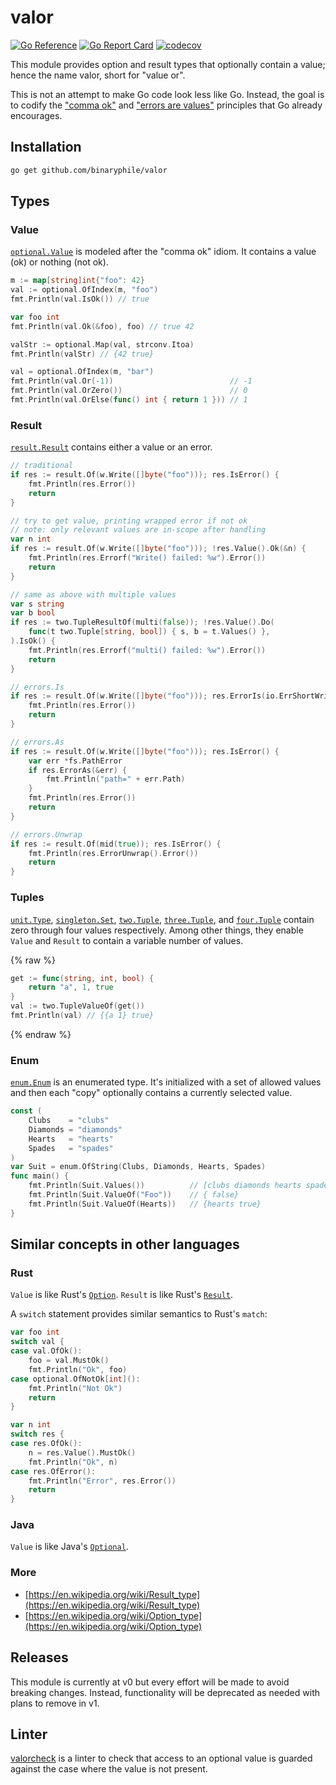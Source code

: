 # valor

[![Go Reference](https://pkg.go.dev/badge/github.com/binaryphile/valor.svg)](https://pkg.go.dev/github.com/binaryphile/valor)
[![Go Report Card](https://goreportcard.com/badge/github.com/binaryphile/valor)](https://goreportcard.com/report/github.com/binaryphile/valor)
[![codecov](https://codecov.io/gh/binaryphile/valor/branch/main/graph/badge.svg?token=GH8IYR78VD)](https://codecov.io/gh/binaryphile/valor)

This module provides option and result types that optionally contain a value; hence the name valor, short for "value or".

This is not an attempt to make Go code look less like Go.
Instead, the goal is to codify the ["comma ok"](https://blog.toshima.ru/2019/07/21/go-comma-ok-idiom.html) and
["errors are values"](https://go.dev/blog/errors-are-values) principles that Go already encourages.

## Installation

```bash
go get github.com/binaryphile/valor
```

## Types

### Value

[`optional.Value`](https://pkg.go.dev/github.com/binaryphile/valor/optional) is modeled after the "comma ok" idiom.
It contains a value (ok) or nothing (not ok).

```go
m := map[string]int{"foo": 42}
val := optional.OfIndex(m, "foo")
fmt.Println(val.IsOk()) // true

var foo int
fmt.Println(val.Ok(&foo), foo) // true 42

valStr := optional.Map(val, strconv.Itoa)
fmt.Println(valStr) // {42 true}

val = optional.OfIndex(m, "bar")
fmt.Println(val.Or(-1))                          // -1
fmt.Println(val.OrZero())                        // 0
fmt.Println(val.OrElse(func() int { return 1 })) // 1
```

### Result

[`result.Result`](https://pkg.go.dev/github.com/binaryphile/valor/result) contains either a value or an error.

```go
// traditional
if res := result.Of(w.Write([]byte("foo"))); res.IsError() {
    fmt.Println(res.Error())
    return
}

// try to get value, printing wrapped error if not ok
// note: only relevant values are in-scope after handling
var n int
if res := result.Of(w.Write([]byte("foo"))); !res.Value().Ok(&n) {
    fmt.Println(res.Errorf("Write() failed: %w").Error())
    return
}

// same as above with multiple values
var s string
var b bool
if res := two.TupleResultOf(multi(false)); !res.Value().Do(
    func(t two.Tuple[string, bool]) { s, b = t.Values() },
).IsOk() {
    fmt.Println(res.Errorf("multi() failed: %w").Error())
    return
}

// errors.Is
if res := result.Of(w.Write([]byte("foo"))); res.ErrorIs(io.ErrShortWrite) {
    fmt.Println(res.Error())
    return
}

// errors.As
if res := result.Of(w.Write([]byte("foo"))); res.IsError() {
    var err *fs.PathError
    if res.ErrorAs(&err) {
        fmt.Println("path=" + err.Path)
    }
    fmt.Println(res.Error())
    return
}

// errors.Unwrap
if res := result.Of(mid(true)); res.IsError() {
    fmt.Println(res.ErrorUnwrap().Error())
    return
}
```

### Tuples

[`unit.Type`](https://pkg.go.dev/github.com/binaryphile/valor/tuple/unit), [`singleton.Set`](https://pkg.go.dev/github.com/binaryphile/valor/tuple/singleton),
[`two.Tuple`](https://pkg.go.dev/github.com/binaryphile/valor/tuple/two), [`three.Tuple`](https://pkg.go.dev/github.com/binaryphile/valor/tuple/three), and
[`four.Tuple`](https://pkg.go.dev/github.com/binaryphile/valor/tuple/four) contain zero through four values respectively.
Among other things, they enable `Value` and `Result` to contain a variable number of values.

{% raw %}
```go
get := func(string, int, bool) {
    return "a", 1, true
}
val := two.TupleValueOf(get())
fmt.Println(val) // {{a 1} true}
```
{% endraw %}

### Enum

[`enum.Enum`](https://pkg.go.dev/github.com/binaryphile/valor/enum) is an enumerated type.
It's initialized with a set of allowed values and then each "copy" optionally contains a currently selected value.

```go
const (
	Clubs    = "clubs"
	Diamonds = "diamonds"
	Hearts   = "hearts"
	Spades   = "spades"
)
var Suit = enum.OfString(Clubs, Diamonds, Hearts, Spades)
func main() {
    fmt.Println(Suit.Values())          // [clubs diamonds hearts spades]
    fmt.Println(Suit.ValueOf("Foo"))    // { false}
    fmt.Println(Suit.ValueOf(Hearts))   // {hearts true}
}
```

## Similar concepts in other languages

### Rust

`Value` is like Rust's [`Option`](https://doc.rust-lang.org/std/option/enum.Option.html).
`Result` is like Rust's [`Result`](https://doc.rust-lang.org/std/result/enum.Result.html).

A `switch` statement provides similar semantics to Rust's `match`:

```go
var foo int
switch val {
case val.OfOk():
    foo = val.MustOk()
    fmt.Println("Ok", foo)
case optional.OfNotOk[int]():
    fmt.Println("Not Ok")
    return
}

var n int
switch res {
case res.OfOk():
    n = res.Value().MustOk()
    fmt.Println("Ok", n)
case res.OfError():
    fmt.Println("Error", res.Error())
    return
}
```

### Java

`Value` is like Java's [`Optional`](https://docs.oracle.com/en/java/javase/11/docs/api/java.base/java/util/Optional.html).

### More

 * [https://en.wikipedia.org/wiki/Result_type](https://en.wikipedia.org/wiki/Result_type)
 * [https://en.wikipedia.org/wiki/Option_type](https://en.wikipedia.org/wiki/Option_type)

## Releases

This module is currently at v0 but every effort will be made to avoid breaking changes.
Instead, functionality will be deprecated as needed with plans to remove in v1.

## Linter

[valorcheck](https://github.com/binaryphile/valor/tree/main/valorcheck#readme) is a linter to check that access to an optional value is guarded against the case where the value is not present.
